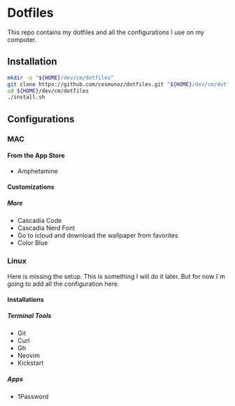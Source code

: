 # Dotfiles

This repo contains my dotfiles and all the configurations I use on my computer.

## Installation
```bash
mkdir -p "${HOME}/dev/cm/dotfiles"
git clone https://github.com/cesmunoz/dotfiles.git "${HOME}/dev/cm/dotfiles"
cd ${HOME}/dev/cm/dotfiles
./install.sh
```

## Configurations

### MAC

#### From the App Store
- Amphetamine

#### Customizations

##### More
- Cascadia Code
- Cascadia Nerd Font
- Go to icloud and download the wallpaper from favorites
- Color Blue

### Linux

Here is missing the setup. This is something I will do it later. But for now I´m going to add all the configuration here.

#### Installations

##### Terminal Tools
- Git
- Curl
- Gh
- Neovim
- Kickstart

##### Apps
- 1Password





